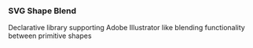 ### SVG Shape Blend

Declarative library supporting Adobe Illustrator like blending functionality between primitive shapes